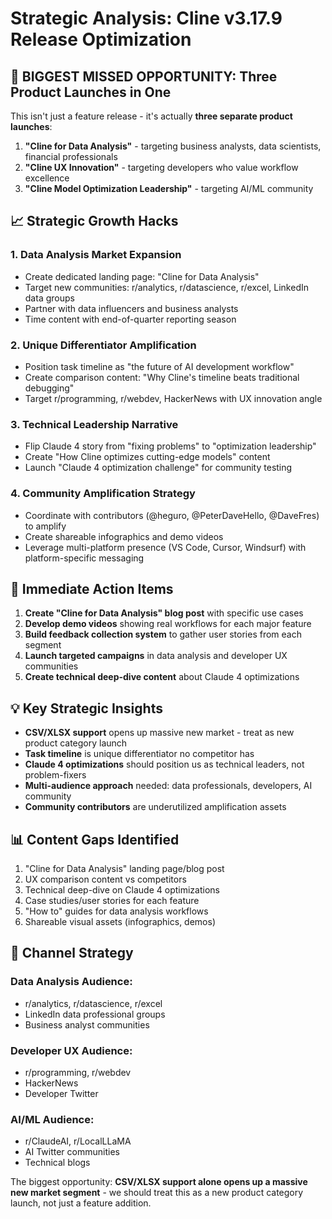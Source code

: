 # Strategic Analysis: Cline v3.17.9 Release Optimization

## 🎯 **BIGGEST MISSED OPPORTUNITY: Three Product Launches in One**

This isn't just a feature release - it's actually **three separate product launches**:

1. **"Cline for Data Analysis"** - targeting business analysts, data scientists, financial professionals
2. **"Cline UX Innovation"** - targeting developers who value workflow excellence  
3. **"Cline Model Optimization Leadership"** - targeting AI/ML community

## 📈 **Strategic Growth Hacks**

### **1. Data Analysis Market Expansion**
- Create dedicated landing page: "Cline for Data Analysis"
- Target new communities: r/analytics, r/datascience, r/excel, LinkedIn data groups
- Partner with data influencers and business analysts
- Time content with end-of-quarter reporting season

### **2. Unique Differentiator Amplification** 
- Position task timeline as "the future of AI development workflow"
- Create comparison content: "Why Cline's timeline beats traditional debugging"
- Target r/programming, r/webdev, HackerNews with UX innovation angle

### **3. Technical Leadership Narrative**
- Flip Claude 4 story from "fixing problems" to "optimization leadership"
- Create "How Cline optimizes cutting-edge models" content
- Launch "Claude 4 optimization challenge" for community testing

### **4. Community Amplification Strategy**
- Coordinate with contributors (@heguro, @PeterDaveHello, @DaveFres) to amplify
- Create shareable infographics and demo videos
- Leverage multi-platform presence (VS Code, Cursor, Windsurf) with platform-specific messaging

## 🚀 **Immediate Action Items**

1. **Create "Cline for Data Analysis" blog post** with specific use cases
2. **Develop demo videos** showing real workflows for each major feature
3. **Build feedback collection system** to gather user stories from each segment
4. **Launch targeted campaigns** in data analysis and developer UX communities
5. **Create technical deep-dive content** about Claude 4 optimizations

## 💡 **Key Strategic Insights**

- **CSV/XLSX support** opens up massive new market - treat as new product category launch
- **Task timeline** is unique differentiator no competitor has
- **Claude 4 optimizations** should position us as technical leaders, not problem-fixers
- **Multi-audience approach** needed: data professionals, developers, AI community
- **Community contributors** are underutilized amplification assets

## 📊 **Content Gaps Identified**

1. "Cline for Data Analysis" landing page/blog post
2. UX comparison content vs competitors
3. Technical deep-dive on Claude 4 optimizations
4. Case studies/user stories for each feature
5. "How to" guides for data analysis workflows
6. Shareable visual assets (infographics, demos)

## 🎯 **Channel Strategy**

### Data Analysis Audience:
- r/analytics, r/datascience, r/excel
- LinkedIn data professional groups
- Business analyst communities

### Developer UX Audience:
- r/programming, r/webdev
- HackerNews
- Developer Twitter

### AI/ML Audience:
- r/ClaudeAI, r/LocalLLaMA
- AI Twitter communities
- Technical blogs

The biggest opportunity: **CSV/XLSX support alone opens up a massive new market segment** - we should treat this as a new product category launch, not just a feature addition.

